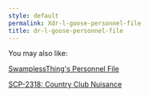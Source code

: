 ```yaml
---
style: default
permalink: Xdr-l-goose-personnel-file
title: dr-l-goose-personnel-file
---
```

You may also like:

[SwamplessThing's Personnel File](http://scp-wiki.net/swamplessthing-s-personnal-file)

[SCP-2318: Country Club Nuisance](http://scp-wiki.net/scp-2318)

